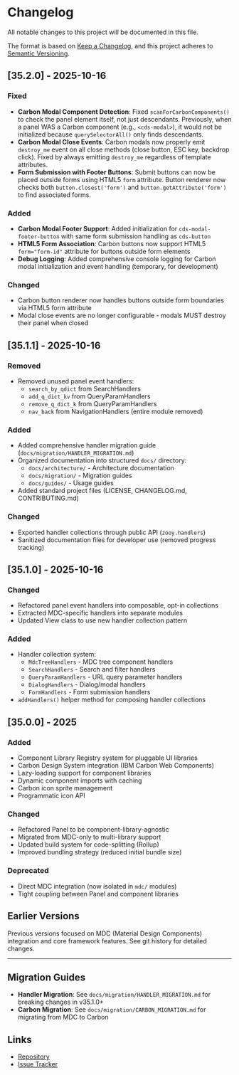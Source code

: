 # Changelog

All notable changes to this project will be documented in this file.

The format is based on [Keep a Changelog](https://keepachangelog.com/en/1.0.0/),
and this project adheres to [Semantic Versioning](https://semver.org/spec/v2.0.0.html).

## [35.2.0] - 2025-10-16

### Fixed
- **Carbon Modal Component Detection**: Fixed `scanForCarbonComponents()` to check the panel element itself, not just descendants. Previously, when a panel WAS a Carbon component (e.g., `<cds-modal>`), it would not be initialized because `querySelectorAll()` only finds descendants.
- **Carbon Modal Close Events**: Carbon modals now properly emit `destroy_me` event on all close methods (close button, ESC key, backdrop click). Fixed by always emitting `destroy_me` regardless of template attributes.
- **Form Submission with Footer Buttons**: Submit buttons can now be placed outside forms using HTML5 `form` attribute. Button renderer now checks both `button.closest('form')` and `button.getAttribute('form')` to find associated forms.

### Added
- **Carbon Modal Footer Support**: Added initialization for `cds-modal-footer-button` with same form submission handling as `cds-button`
- **HTML5 Form Association**: Carbon buttons now support HTML5 `form="form-id"` attribute for buttons outside form elements
- **Debug Logging**: Added comprehensive console logging for Carbon modal initialization and event handling (temporary, for development)

### Changed
- Carbon button renderer now handles buttons outside form boundaries via HTML5 form attribute
- Modal close events are no longer configurable - modals MUST destroy their panel when closed

## [35.1.1] - 2025-10-16

### Removed
- Removed unused panel event handlers:
  - `search_by_qdict` from SearchHandlers
  - `add_q_dict_kv` from QueryParamHandlers
  - `remove_q_dict_k` from QueryParamHandlers
  - `nav_back` from NavigationHandlers (entire module removed)

### Added
- Added comprehensive handler migration guide (`docs/migration/HANDLER_MIGRATION.md`)
- Organized documentation into structured `docs/` directory:
  - `docs/architecture/` - Architecture documentation
  - `docs/migration/` - Migration guides
  - `docs/guides/` - Usage guides
- Added standard project files (LICENSE, CHANGELOG.md, CONTRIBUTING.md)

### Changed
- Exported handler collections through public API (`zooy.handlers`)
- Sanitized documentation files for developer use (removed progress tracking)

## [35.1.0] - 2025-10-16

### Changed
- Refactored panel event handlers into composable, opt-in collections
- Extracted MDC-specific handlers into separate modules
- Updated View class to use new handler collection pattern

### Added
- Handler collection system:
  - `MdcTreeHandlers` - MDC tree component handlers
  - `SearchHandlers` - Search and filter handlers
  - `QueryParamHandlers` - URL query parameter handlers
  - `DialogHandlers` - Dialog/modal handlers
  - `FormHandlers` - Form submission handlers
- `addHandlers()` helper method for composing handler collections

## [35.0.0] - 2025

### Added
- Component Library Registry system for pluggable UI libraries
- Carbon Design System integration (IBM Carbon Web Components)
- Lazy-loading support for component libraries
- Dynamic component imports with caching
- Carbon icon sprite management
- Programmatic icon API

### Changed
- Refactored Panel to be component-library-agnostic
- Migrated from MDC-only to multi-library support
- Updated build system for code-splitting (Rollup)
- Improved bundling strategy (reduced initial bundle size)

### Deprecated
- Direct MDC integration (now isolated in `mdc/` modules)
- Tight coupling between Panel and component libraries

## Earlier Versions

Previous versions focused on MDC (Material Design Components) integration
and core framework features. See git history for detailed changes.

---

## Migration Guides

- **Handler Migration**: See `docs/migration/HANDLER_MIGRATION.md` for breaking changes in v35.1.0+
- **Carbon Migration**: See `docs/migration/CARBON_MIGRATION.md` for migrating from MDC to Carbon

## Links

- [Repository](https://github.com/gumm/zooy)
- [Issue Tracker](https://github.com/gumm/zooy/issues)
